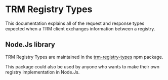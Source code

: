 # TRM Registry Types


This documentation explains all of the request and response types expected when a TRM client exchanges information between a registry.


## Node.Js library


TRM Registry Types are maintained in the [trm-registry-types](https://www.npmjs.com/package/trm-registry-types) npm package.


This package could also be used by anyone who wants to make their own registry implementation in Node.Js.
